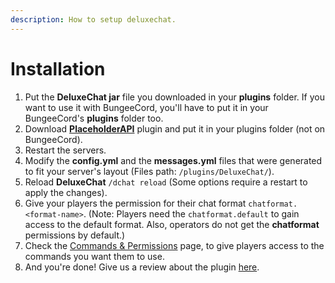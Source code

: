 ```yaml
---
description: How to setup deluxechat.
---
```


# Installation

1. Put the **DeluxeChat jar** file you downloaded in your **plugins** folder. If you want to use it with BungeeCord, you'll have to put it in your BungeeCord's **plugins** folder too.
2. Download [**PlaceholderAPI**](https://www.spigotmc.org/resources/placeholderapi.6245/) plugin and put it in your plugins folder \(not on BungeeCord\).
3. Restart the servers.
4. Modify the **config.yml** and the **messages.yml** files that were generated to fit your server's layout \(Files path: `/plugins/DeluxeChat/`\).
5. Reload **DeluxeChat** `/dchat reload` \(Some options require a restart to apply the changes\).
6. Give your players the permission for their chat format `chatformat.<format-name>`. \(Note: Players need the `chatformat.default` to gain access to the default format. Also, operators do not get the **chatformat** permissions by default.\)
7. Check the [Commands & Permissions](commands-and-permissions.md) page, to give players access to the commands you want them to use.
8. And you're done! Give us a review about the plugin [here](https://www.spigotmc.org/resources/deluxechat.1277/).



